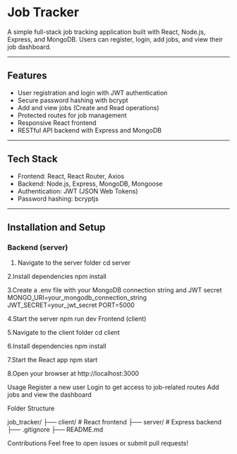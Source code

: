 # Job Tracker

A simple full-stack job tracking application built with React, Node.js, Express, and MongoDB. Users can register, login, add jobs, and view their job dashboard.

---

## Features

- User registration and login with JWT authentication  
- Secure password hashing with bcrypt  
- Add and view jobs (Create and Read operations)  
- Protected routes for job management  
- Responsive React frontend  
- RESTful API backend with Express and MongoDB  

---

## Tech Stack

- Frontend: React, React Router, Axios  
- Backend: Node.js, Express, MongoDB, Mongoose  
- Authentication: JWT (JSON Web Tokens)  
- Password hashing: bcryptjs  

---

## Installation and Setup

### Backend (server)

1. Navigate to the server folder 
   cd server
   
2.Install dependencies
  npm install
  
3.Create a .env file with your MongoDB connection string and JWT secret
  MONGO_URI=your_mongodb_connection_string
  JWT_SECRET=your_jwt_secret
  PORT=5000
  
4.Start the server
  npm run dev
  Frontend (client)
  
5.Navigate to the client folder
  cd client
  
6.Install dependencies
  npm install
  
7.Start the React app
  npm start
  
8.Open your browser at http://localhost:3000

Usage
  Register a new user
  Login to get access to job-related routes
  Add jobs and view the dashboard

Folder Structure

job_tracker/
├── client/      # React frontend
├── server/      # Express backend
├── .gitignore
├── README.md

Contributions
  Feel free to open issues or submit pull requests!
